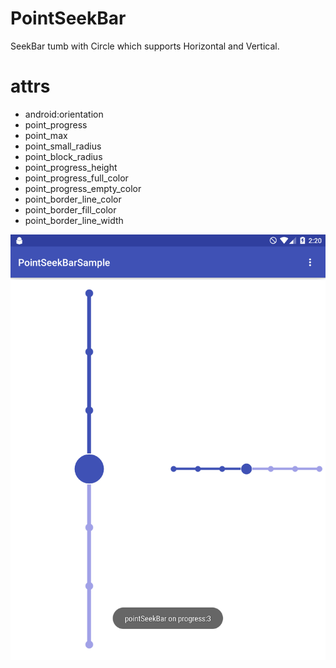 # PointSeekBar
SeekBar tumb with Circle
which supports Horizontal and Vertical.

# attrs
 - android:orientation
 - point_progress
 - point_max
 - point_small_radius
 - point_block_radius
 - point_progress_height
 - point_progress_full_color
 - point_progress_empty_color
 - point_border_line_color
 - point_border_fill_color
 - point_border_line_width

![](screenshot.png)
